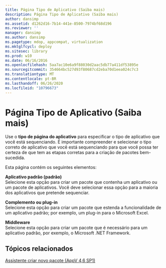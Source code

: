 ```yaml
---
title: Página Tipo de Aplicativo (Saiba mais)
description: Página Tipo de Aplicativo (Saiba mais)
author: dansimp
ms.assetid: d1262d16-7b14-441e-8500-7974bf68d196
ms.reviewer: ''
manager: dansimp
ms.author: dansimp
ms.pagetype: mdop, appcompat, virtualization
ms.mktglfcycl: deploy
ms.sitesec: library
ms.prod: w10
ms.date: 06/16/2016
ms.openlocfilehash: 5aa7ac10e6a9f88030d2aac5db77a411df53895e
ms.sourcegitcommit: 354664bc527d93f80687cd2eba70d1eea024c7c3
ms.translationtype: MT
ms.contentlocale: pt-BR
ms.lasthandoff: 06/26/2020
ms.locfileid: "10796673"
---
```

# Página Tipo de Aplicativo (Saiba mais)


Use o **tipo de página do aplicativo** para especificar o tipo de aplicativo que você está sequenciando. É importante compreender e selecionar o tipo correto de aplicativo que você está sequenciando para que você possa ter certeza de que tem as etapas corretas para a criação de pacotes bem-sucedida.

Esta página contém os seguintes elementos:

<a href="" id="standard-application--default-"></a>**Aplicativo padrão (padrão)**  
Selecione esta opção para criar um pacote que contenha um aplicativo ou um pacote de aplicativos. Você deve selecionar essa opção para a maioria dos aplicativos que pretende sequenciar.

<a href="" id="add-on-or-plug-in"></a>**Complemento ou plug-in**  
Selecione esta opção para criar um pacote que estenda a funcionalidade de um aplicativo padrão; por exemplo, um plug-in para o Microsoft Excel.

<a href="" id="middleware"></a>**Middleware**  
Selecione esta opção para criar um pacote que é necessário para um aplicativo padrão, por exemplo, o Microsoft .NET Framework.

## Tópicos relacionados


[Assistente criar novo pacote (AppV 4,6 SP1)](create-new-package-wizard---appv-46-sp1-.md)

 

 





